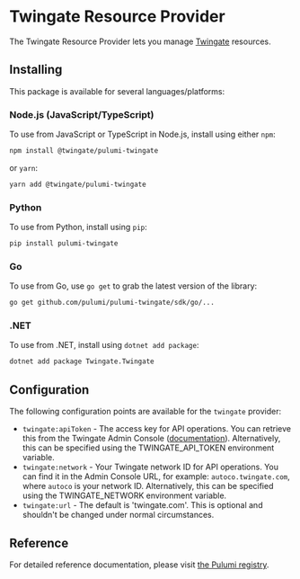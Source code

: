 # Twingate Resource Provider

The Twingate Resource Provider lets you manage [Twingate](https://www.twingate.com/) resources.

## Installing

This package is available for several languages/platforms:

### Node.js (JavaScript/TypeScript)

To use from JavaScript or TypeScript in Node.js, install using either `npm`:

```bash
npm install @twingate/pulumi-twingate
```

or `yarn`:

```bash
yarn add @twingate/pulumi-twingate
```

### Python

To use from Python, install using `pip`:

```bash
pip install pulumi-twingate
```

### Go

To use from Go, use `go get` to grab the latest version of the library:

```bash
go get github.com/pulumi/pulumi-twingate/sdk/go/...
```

### .NET

To use from .NET, install using `dotnet add package`:

```bash
dotnet add package Twingate.Twingate
```

## Configuration

The following configuration points are available for the `twingate` provider:

- `twingate:apiToken` - The access key for API operations. You can retrieve this from the Twingate Admin Console
  ([documentation](https://docs.twingate.com/docs/api-overview)). Alternatively, this can be specified using the
  TWINGATE_API_TOKEN environment variable.
- `twingate:network` - Your Twingate network ID for API operations. You can find it in the Admin Console URL, for example:
  `autoco.twingate.com`, where `autoco` is your network ID. Alternatively, this can be specified using the TWINGATE_NETWORK
  environment variable.
- `twingate:url` - The default is 'twingate.com'. This is optional and shouldn't be changed under normal circumstances.


## Reference

For detailed reference documentation, please visit [the Pulumi registry](https://www.pulumi.com/registry/packages/twingate/api-docs/).
